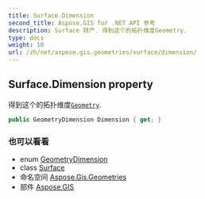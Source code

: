 ```yaml
---
title: Surface.Dimension
second_title: Aspose.GIS for .NET API 参考
description: Surface 财产. 得到这个的拓扑维度Geometry.
type: docs
weight: 10
url: /zh/net/aspose.gis.geometries/surface/dimension/
---
```

## Surface.Dimension property

得到这个的拓扑维度[`Geometry`](../../geometry/).

```csharp
public GeometryDimension Dimension { get; }
```

### 也可以看看

* enum [GeometryDimension](../../geometrydimension/)
* class [Surface](../)
* 命名空间 [Aspose.Gis.Geometries](../../surface/)
* 部件 [Aspose.GIS](../../../)


